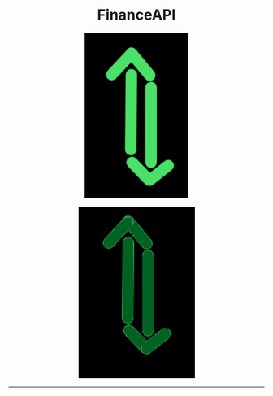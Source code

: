 
<h1 align="center">
  FinanceAPI 
</h1>

<p align="center">
  <img src="Imagens/img.png" alt="descrição">
</p>

<p align="center">
  <img src="Imagens/1.png" alt="descrição da imagem">
</p>

---